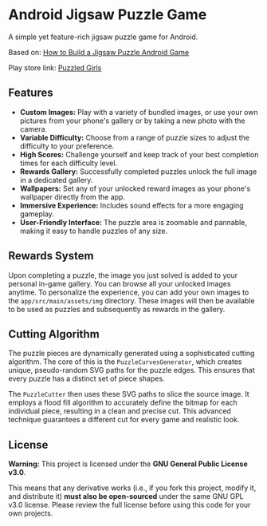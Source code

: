 # Android Jigsaw Puzzle Game

A simple yet feature-rich jigsaw puzzle game for Android.

Based on: [How to Build a Jigsaw Puzzle Android Game](https://dragosholban.com/2018/03/09/how-to-build-a-jigsaw-puzzle-android-game/)

Play store link: [Puzzled Girls](https://play.google.com/store/apps/details?id=com.batodev.jigsawpuzzle)

## Features

*   **Custom Images:** Play with a variety of bundled images, or use your own pictures from your phone's gallery or by taking a new photo with the camera.
*   **Variable Difficulty:** Choose from a range of puzzle sizes to adjust the difficulty to your preference.
*   **High Scores:** Challenge yourself and keep track of your best completion times for each difficulty level.
*   **Rewards Gallery:** Successfully completed puzzles unlock the full image in a dedicated gallery.
*   **Wallpapers:** Set any of your unlocked reward images as your phone's wallpaper directly from the app.
*   **Immersive Experience:** Includes sound effects for a more engaging gameplay.
*   **User-Friendly Interface:** The puzzle area is zoomable and pannable, making it easy to handle puzzles of any size.

## Rewards System

Upon completing a puzzle, the image you just solved is added to your personal in-game gallery. You can browse all your unlocked images anytime. To personalize the experience, you can add your own images to the `app/src/main/assets/img` directory. These images will then be available to be used as puzzles and subsequently as rewards in the gallery.

## Cutting Algorithm

The puzzle pieces are dynamically generated using a sophisticated cutting algorithm. The core of this is the `PuzzleCurvesGenerator`, which creates unique, pseudo-random SVG paths for the puzzle edges. This ensures that every puzzle has a distinct set of piece shapes.

The `PuzzleCutter` then uses these SVG paths to slice the source image. It employs a flood fill algorithm to accurately define the bitmap for each individual piece, resulting in a clean and precise cut. This advanced technique guarantees a different cut for every game and realistic look.

## License

**Warning:** This project is licensed under the **GNU General Public License v3.0**.

This means that any derivative works (i.e., if you fork this project, modify it, and distribute it) **must also be open-sourced** under the same GNU GPL v3.0 license. Please review the full license before using this code for your own projects.
